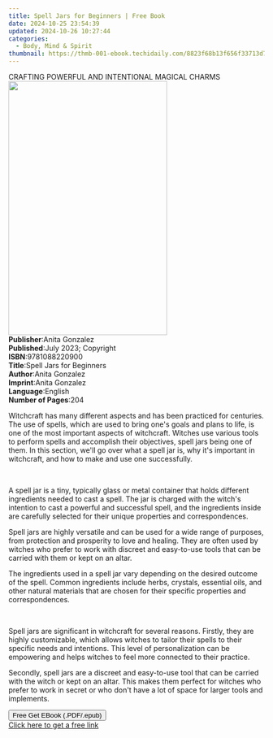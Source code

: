```yaml
---
title: Spell Jars for Beginners | Free Book
date: 2024-10-25 23:54:39
updated: 2024-10-26 10:27:44
categories:
  - Body, Mind & Spirit
thumbnail: https://thmb-001-ebook.techidaily.com/8823f68b13f656f33713d707a03de6c0789036219663e40cf7ce51abdaa71b90.jpg
---
```

<main id="book-container">
  <div class="flex flex-col">
    <div class="book-brief flex-1 py-6 px-4 sm:p-6 md:py-10 md:px-8">
      <!-- brief-->
      <div class="book-brief-main">
        CRAFTING POWERFUL AND INTENTIONAL MAGICAL CHARMS
      </div>
    </div>
    <div
      class="book-meta-info flex-1 grid gap-4 col-start-1 col-end-3 row-start-1 sm:mb-6 sm:grid-cols-4 lg:gap-6 lg:col-start-2 lg:row-end-6 lg:row-span-6 lg:mb-0"
    >
      <div
        class="book-meta-info-left place-content-center mt-4 p-4 text-sm leading-6 col-start-2 col-span-2 dark:text-slate-400"
      >
        <img
          class="w-full h-500 object-cover rounded-lg sm:h-255 sm:col-span-2 lg:col-span-full"
          src="https://img-001-ebook.techidaily.com/aa8171650fe8ee02dc9d24d6c6130cf2b80c907e4ca419fdaa6d953606b878ec.jpg"
          alt=""
          width="312"
          height="500"
        />
      </div>
      <div
        class="book-meta-info-right mt-2 col-start-1 row-start-2 col-span-3 self-center"
      >
        <!-- meta data  -->
        <div class="flex flex-col px-4 md:px-8">
          <div class="flex-1">
            <strong>Publisher</strong>:<span class="px-2">Anita Gonzalez</span>
          </div>
          <div class="flex-1">
            <strong>Published</strong>:<span class="px-2"
              >July 2023; Copyright</span
            >
          </div>
          <div class="flex-1">
            <strong>ISBN</strong>:<span class="px-2">9781088220900</span>
          </div>
          <div class="flex-1">
            <strong>Title</strong>:<span class="px-2"
              >Spell Jars for Beginners</span
            >
          </div>
          <div class="flex-1">
            <strong>Author</strong>:<span class="px-2">Anita Gonzalez</span>
          </div>
          <div class="flex-1">
            <strong>Imprint</strong>:<span class="px-2">Anita Gonzalez</span>
          </div>
          <div class="flex-1">
            <strong>Language</strong>:<span class="px-2">English</span>
          </div>
          <div class="flex-1">
            <strong>Number of Pages</strong>:<span class="px-2">204</span>
          </div>
        </div>
      </div>
    </div>
    <div class="book-description flex-1 py-6 px-4 sm:p-6 md:py-10 md:px-8">
      <div class="book-description-main">
        <div accordion-content="" id="description">
          <p>
            Witchcraft has many different aspects and has been practiced for
            centuries. The use of spells, which are used to bring one's goals
            and plans to life, is one of the most important aspects of
            witchcraft. Witches use various tools to perform spells and
            accomplish their objectives, spell jars being one of them. In this
            section, we'll go over what a spell jar is, why it's important in
            witchcraft, and how to make and use one successfully.&nbsp;
          </p>
          <p><br /></p>
          <p>
            A spell jar is a tiny, typically glass or metal container that holds
            different ingredients needed to cast a spell. The jar is charged
            with the witch's intention to cast a powerful and successful spell,
            and the ingredients inside are carefully selected for their unique
            properties and correspondences.
          </p>
          <p>
            Spell jars are highly versatile and can be used for a wide range of
            purposes, from protection and prosperity to love and healing. They
            are often used by witches who prefer to work with discreet and
            easy-to-use tools that can be carried with them or kept on an altar.
          </p>
          <p>
            The ingredients used in a spell jar vary depending on the desired
            outcome of the spell. Common ingredients include herbs, crystals,
            essential oils, and other natural materials that are chosen for
            their specific properties and correspondences.&nbsp;
          </p>
          <p><br /></p>
          <p>
            Spell jars are significant in witchcraft for several reasons.
            Firstly, they are highly customizable, which allows witches to
            tailor their spells to their specific needs and intentions. This
            level of personalization can be empowering and helps witches to feel
            more connected to their practice.
          </p>
          <p>
            Secondly, spell jars are a discreet and easy-to-use tool that can be
            carried with the witch or kept on an altar. This makes them perfect
            for witches who prefer to work in secret or who don't have a lot of
            space for larger tools and implements.&nbsp;
          </p>
        </div>
        <div class="accordion-fader"></div>
      </div>
    </div>
    <div class="book-excerpts flex-1 py-6 px-4 sm:p-6 md:py-10 md:px-8"></div>
    <div
      class="book-about-author flex-1 py-6 px-4 sm:p-6 md:py-10 md:px-8"
    ></div>
    <div class="book-free-get flex-1 py-6 px-4 sm:p-6 md:py-10 md:px-8">
      <button
        id="btn-free-get"
        class="bg-blue-500 hover:bg-blue-700 text-white font-bold py-2 px-4 rounded"
      >
        Free Get EBook (.PDF/.epub)
      </button>
      <div id="countdown-display" class="px-2 text-lg mt-2"></div>
      <a
        id="free-link"
        class="hidden bg-blue-500 hover:bg-blue-700 text-white font-bold py-2 px-4 rounded"
        href="https://www.ebooks.com/en-us/book/210965573/spell-jars-for-beginners/anita-gonzalez/"
        target="_blank"
        >Click here to get a free link</a
      >
    </div>
    <script>
      let countdownTime = 0;
      let countdownInterval = null;
      document
        .getElementById('btn-free-get')
        .addEventListener('click', startCountdown);
      function startCountdown() {
        countdownTime = new Date().getTime() + 60000 * 3;
        countdownInterval = setInterval(updateCountdown, 1000);
        document.getElementById('btn-free-get').disabled = true;
        document
          .getElementById('btn-free-get')
          .classList.add('bg-gray-500', 'cursor-not-allowed');
      }
      function updateCountdown() {
        let currentTime = new Date().getTime();
        let timeLeft = countdownTime - currentTime;
        let secondsLeft = Math.floor(timeLeft / 1000);
        document.getElementById('countdown-display').innerHTML =
          `Remaining time: ${secondsLeft} seconds.`;
        if (secondsLeft <= 0) {
          clearInterval(countdownInterval);
          document.getElementById('btn-free-get').classList.add('hidden');
          document.getElementById('free-link').classList.remove('hidden');
          document.getElementById('countdown-display').innerHTML = '';
        }
      }
    </script>
  </div>
</main>
